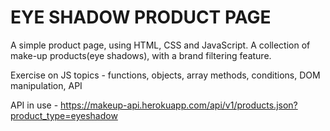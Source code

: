 # EYE SHADOW PRODUCT PAGE

A simple product page, using HTML, CSS and JavaScript. A collection of make-up products(eye shadows), with a brand filtering feature.

Exercise on JS topics - functions, objects, array methods, conditions, DOM manipulation, API

API in use - https://makeup-api.herokuapp.com/api/v1/products.json?product_type=eyeshadow
